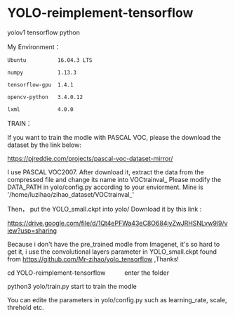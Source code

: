 # YOLO-reimplement-tensorflow
yolov1  tensorflow python

My Environment：

	Ubuntu          16.04.3 LTS

	numpy           1.13.3

	tensorflow-gpu  1.4.1

	opencv-python   3.4.0.12

	lxml            4.0.0
	
TRAIN：

If you want to train the modle with PASCAL VOC, please the download the dataset by the link below:


https://pjreddie.com/projects/pascal-voc-dataset-mirror/

I use PASCAL VOC2007. After download it, extract the data from the compressed file and change its name into  VOCtrainval_   Please modify the DATA_PATH in yolo/config.py according to your enviorment. Mine is '/home/luzihao/zihao_dataset/VOCtrainval_'

Then， put the YOLO_small.ckpt into yolo/        Download it by this link :

https://drive.google.com/file/d/1Qt4ePFWa43eC8O684jyZwJRHSNLvw9l9/view?usp=sharing

Because i don't have the pre_trained modle from Imagenet, it's so hard to get it, i use the convolutional layers parameter in  YOLO_small.ckpt found from https://github.com/Mr-zihao/yolo_tensorflow ,Thanks!

 cd  YOLO-reimplement-tensorflow            enter the folder
 
 python3 yolo/train.py                      start to train the modle 
 
You can edite the parameters in yolo/config.py such as learning_rate, scale, threhold etc.
